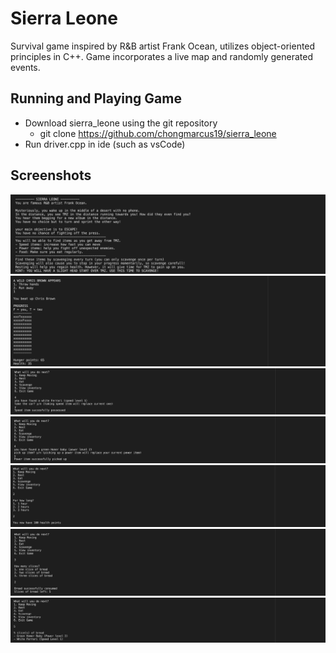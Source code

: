 # Sierra Leone
Survival game inspired by R&B artist Frank Ocean, utilizes object-oriented principles in C++. Game incorporates a live map and randomly generated events.

## Running and Playing Game
* Download sierra_leone using the git repository
  * git clone https://github.com/chongmarcus19/sierra_leone
* Run driver.cpp in ide (such as vsCode)

## Screenshots
<img src="screenshots/Screen Shot 2022-11-20 at 4.07.37 PM.png">
<img src="screenshots/Screen Shot 2022-11-20 at 4.18.29 PM.png">
<img src="screenshots/Screen Shot 2022-11-20 at 4.11.33 PM.png">
<img src="screenshots/Screen Shot 2022-11-20 at 4.12.22 PM.png">
<img src="screenshots/Screen Shot 2022-11-20 at 4.12.46 PM.png">
<img src="screenshots/Screen Shot 2022-11-20 at 4.13.05 PM.png">
<img src="screenshots/Screen Shot 2022-11-20 at 4.13.41 PM.png">

